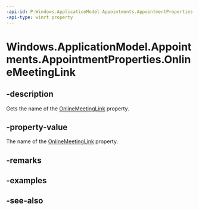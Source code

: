 ----api-id: P:Windows.ApplicationModel.Appointments.AppointmentProperties.OnlineMeetingLink
-api-type: winrt property
---<!-- Property syntaxpublic string OnlineMeetingLink { get; }--># Windows.ApplicationModel.Appointments.AppointmentProperties.OnlineMeetingLink## -descriptionGets the name of the [OnlineMeetingLink](appointment_onlinemeetinglink.md) property.## -property-valueThe name of the [OnlineMeetingLink](appointment_onlinemeetinglink.md) property.## -remarks## -examples## -see-also